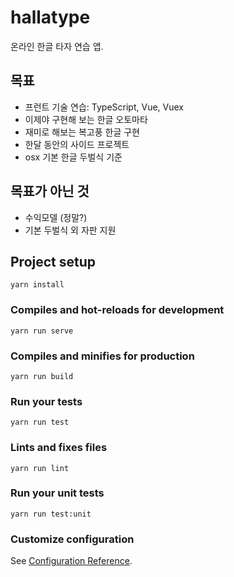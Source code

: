 # hallatype

온라인 한글 타자 연습 앱.

## 목표

* 프런트 기술 연습: TypeScript, Vue, Vuex
* 이제야 구현해 보는 한글 오토마타
* 재미로 해보는 복고풍 한글 구현
* 한달 동안의 사이드 프로젝트
* osx 기본 한글 두벌식 기준

## 목표가 아닌 것

* 수익모델 (정말?)
* 기본 두벌식 외 자판 지원

## Project setup
```
yarn install
```

### Compiles and hot-reloads for development
```
yarn run serve
```

### Compiles and minifies for production
```
yarn run build
```

### Run your tests
```
yarn run test
```

### Lints and fixes files
```
yarn run lint
```

### Run your unit tests
```
yarn run test:unit
```

### Customize configuration
See [Configuration Reference](https://cli.vuejs.org/config/).
